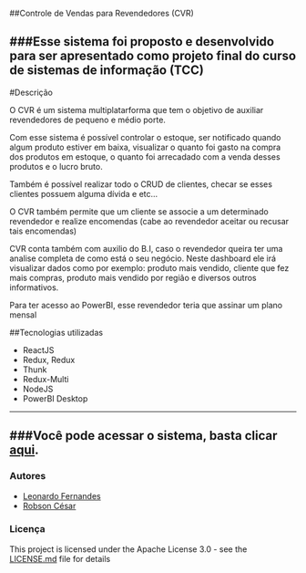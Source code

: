 ##Controle de Vendas para Revendedores (CVR)

###Esse sistema foi proposto e desenvolvido  para ser apresentado como projeto final do curso de sistemas de informação (TCC)
------------
#Descrição

 O CVR é um sistema multiplatarforma que tem o objetivo de auxiliar
revendedores de pequeno e médio porte. 

Com esse sistema é possível controlar o estoque, ser notificado quando algum produto estiver em baixa, visualizar o quanto foi gasto na compra dos produtos em estoque, o quanto foi arrecadado com a venda desses produtos e o lucro bruto. 

Também é possível realizar todo o CRUD de clientes, checar se esses clientes possuem alguma dívida e etc...

O CVR também permite que um cliente se associe a um determinado revendedor e realize encomendas (cabe ao revendedor aceitar ou recusar tais encomendas)  

CVR conta também com auxilio do B.I, caso o revendedor queira ter uma analise completa de como está o seu negócio. 
Neste dashboard ele irá visualizar dados como por exemplo: produto mais vendido, cliente que fez mais compras, produto mais vendido por região e diversos outros informativos.

Para ter acesso ao PowerBI, esse revendedor teria que assinar um plano mensal

##Tecnologias utilizadas

- ReactJS
- Redux, Redux
- Thunk 
- Redux-Multi
- NodeJS
- PowerBI Desktop


------------

###Você pode acessar o sistema, basta clicar [aqui](http://192.99.172.182:3000/login).
------------


### Autores

* [Leonardo Fernandes](https://github.com/8bitsL)
* [Robson César](https://www.linkedin.com/in/robson-c%C3%A9sar-gomes-quintino-439a61148/)

### Licença

This project is licensed under the Apache License 3.0 - see the [LICENSE.md](LICENSE.md) file for details
